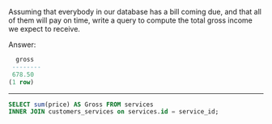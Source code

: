 Assuming that everybody in our database has a bill coming due, and that all of them will pay on time, write a query to compute the total gross income we expect to receive.

Answer:
```sql
  gross
 --------
 678.50
(1 row)
```


-----
```sql
SELECT sum(price) AS Gross FROM services
INNER JOIN customers_services on services.id = service_id;
```
